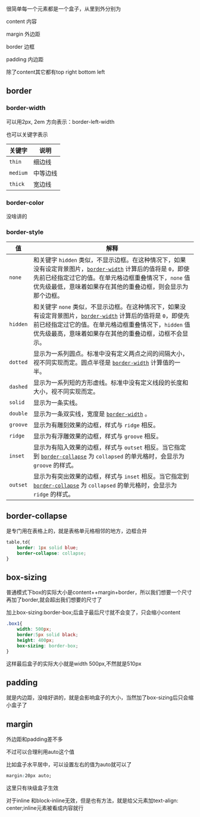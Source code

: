 很简单每一个元素都是一个盒子，从里到外分别为

content 内容

margin 外边距

border 边框

padding 内边距

除了content其它都有top right bottom left

## border

### border-width

可以用2px, 2em 方向表示：border-left-width

也可以关键字表示

| 关键字   | 说明     |
| -------- | -------- |
| `thin`   | 细边线   |
| `medium` | 中等边线 |
| `thick`  | 宽边线   |

### border-color

没啥讲的

### border-style

| 值       | 解释                                                         |
| -------- | ------------------------------------------------------------ |
| `none`   | 和关键字 `hidden` 类似，不显示边框。在这种情况下，如果没有设定背景图片，[`border-width`](https://developer.mozilla.org/zh-CN/docs/Web/CSS/border-width) 计算后的值将是 `0`，即使先前已经指定过它的值。在单元格边框重叠情况下，`none` 值优先级最低，意味着如果存在其他的重叠边框，则会显示为那个边框。 |
| `hidden` | 和关键字 `none` 类似，不显示边框。在这种情况下，如果没有设定背景图片，[`border-width`](https://developer.mozilla.org/zh-CN/docs/Web/CSS/border-width) 计算后的值将是 `0`，即使先前已经指定过它的值。在单元格边框重叠情况下，`hidden` 值优先级最高，意味着如果存在其他的重叠边框，边框不会显示。 |
| `dotted` | 显示为一系列圆点。标准中没有定义两点之间的间隔大小，视不同实现而定。圆点半径是 [`border-width`](https://developer.mozilla.org/zh-CN/docs/Web/CSS/border-width) 计算值的一半。 |
| `dashed` | 显示为一系列短的方形虚线。标准中没有定义线段的长度和大小，视不同实现而定。 |
| `solid`  | 显示为一条实线。                                             |
| `double` | 显示为一条双实线，宽度是 [`border-width`](https://developer.mozilla.org/zh-CN/docs/Web/CSS/border-width) 。 |
| `groove` | 显示为有雕刻效果的边框，样式与 `ridge` 相反。                |
| `ridge`  | 显示为有浮雕效果的边框，样式与 `groove` 相反。               |
| `inset`  | 显示为有陷入效果的边框，样式与 `outset` 相反。当它指定到 [`border-collapse`](https://developer.mozilla.org/zh-CN/docs/Web/CSS/border-collapse) 为 `collapsed` 的单元格时，会显示为 `groove` 的样式。 |
| `outset` | 显示为有突出效果的边框，样式与 `inset` 相反。当它指定到 [`border-collapse`](https://developer.mozilla.org/zh-CN/docs/Web/CSS/border-collapse) 为 `collapsed` 的单元格时，会显示为 `ridge` 的样式。 |

## border-collapse

是专门用在表格上的，就是表格单元格相邻的地方，边框合并

```css
table,td{
    border: 1px solid blue;
    border-collapse: collapse;
}
```

## box-sizing

普通模式下box的实际大小是content++margin+border，所以我们想要一个尺寸再加了border,就会超出我们想要的尺寸了

加上box-sizing:border-box;后盒子最后尺寸就不会变了，只会缩小content

```css
.box1{
    width: 500px;
    border:5px solid black;
    height: 400px;
    box-sizing: border-box;
}
```

这样最后盒子的实际大小就是width 500px,不然就是510px

## padding

就是内边距，没啥好讲的，就是会影响盒子的大小，当然加了box-sizing后只会缩小盒子了

## margin

外边距和padding差不多

不过可以合理利用auto这个值

比如盒子水平居中，可以设置左右的值为auto就可以了

```css
margin:20px auto;
```

这里只有块级盒子生效

对于inline 和block-inline无效，但是也有方法，就是给父元素加text-align: center;inline元素被看成内容就行
